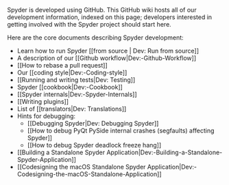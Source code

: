 Spyder is developed using GitHub. This GitHub wiki hosts all of our development information, indexed on this page; developers interested in getting involved with the Spyder project should start here.

Here are the core documents describing Spyder development:

* Learn how to run Spyder [[from source | Dev: Run from source]]
* A description of our [[Github workflow|Dev:-Github-Workflow]]
* [[How to rebase a pull request]]
* Our [[coding style|Dev:-Coding-style]]
* [[Running and writing tests|Dev: Testing]]
* Spyder [[cookbook|Dev:-Cookbook]]
* [[Spyder internals|Dev:-Spyder-Internals]]
* [[Writing plugins]]
* List of [[translators|Dev: Translations]]
* Hints for debugging:
  * [[Debugging Spyder|Dev: Debugging Spyder]]
  * [[How to debug PyQt PySide internal crashes (segfaults) affecting Spyder]]
  * [[How to debug Spyder deadlock freeze hang]]
* [[Building a Standalone Spyder Application|Dev:-Building-a-Standalone-Spyder-Application]]
* [[Codesigning the macOS Standalone Spyder Application|Dev:-Codesigning-the-macOS-Standalone-Application]]